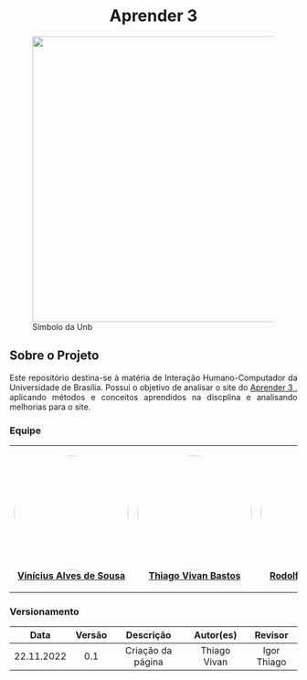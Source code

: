 <h1 align="center">
Aprender 3
</h1>
<p align= "center">
    <figure>
        <img src="https://upload.wikimedia.org/wikipedia/commons/thumb/d/d0/S%C3%ADmbolo_da_UnB.
png/640px-S%C3%ADmbolo_da_UnB.png" width="500">
        <figcaption>Simbolo da Unb</figcaption>
    </figure>
</p>


## Sobre o Projeto
<p align="justify">
Este repositório destina-se à matéria de Interação Humano-Computador da Universidade de Brasília. Possui o objetivo de analisar o site do <a href="https://aprender3.unb.br/"> Aprender 3 </a>, aplicando métodos e conceitos aprendidos na discplina e analisando melhorias para o site.
</p>


<h3 align="justify"> Equipe </h3>

<table>
    <tr>
        <td align="center"><a href="https://github.com/viniciusalves999" target="_blank"><img style="border-radius: 50%;" src="https://avatars.githubusercontent.com/u/77307847?v=4" width="200px;"><br/><b>Vinícius Alves de Sousa</b></a><br/><a href="https://github.com/viniciusalves999" target="_blank"></a>
        </td>
        <td align="center"><a href="https://github.com/thiago-vivan" target="_blank"><img style="border-radius: 50%;" src="https://avatars.githubusercontent.com/u/80918128?v=4" width="200px;"><br /><b>Thiago Vivan Bastos</b></a><br /><a href="https://github.com/thiago-vivan" target="_blank"></a>
        </td>
        <td align="center"><a href="https://github.com/roddas" target="_blank"><img style="border-radius: 50%;" src="https://avatars.githubusercontent.com/u/9947506?v=4" width="200px;"><br/><b>Rodolfo Cabral Neves</b></a><br /><a href="https://github.com/roddas" target="_blank"></a>
        </td>
        <td align="center"><a href="https://github.com/milenaaires" target="_blank"><img style="border-radius: 50%;" src="https://avatars.githubusercontent.com/u/97989639?v=4" width="90px;"><br/><b>Milena Beatriz Aires de Santana Dias</b></a><br /><a href="https://github.com/milenaaires" target="_blank"></a>
        </td>
        <td align="center"><a href="https://github.com/Alladin-51" target="_blank"><img style="border-radius: 50%;" src="https://avatars.githubusercontent.com/u/78519040?v=4" width="210px;"><br/><b>Igor Thiago Lima de Santana</b></a><br /><a href="https://github.com/Alladin-51" target="_blank"></a>
        </td>
        <td align="center"><a href="https://github.com/raphaiela" target="_blank"><img style="border-radius: 50%;" src="https://avatars.githubusercontent.com/u/64171633?v=4" width="80px;"><br/><b>Raphaela Guimarães de Araújo dos Santos</b></a><br/><a href="https://github.com/raphaiela" target="_blank"></a></td>  
    </tr>
</table>



### Versionamento


| Data | Versão | Descrição | Autor(es)   | Revisor |
| :--: | :----: | :-------: | :---------: | :-----: |
| 22.11.2022 |  0.1   | Criação da página | Thiago Vivan | Igor Thiago  |